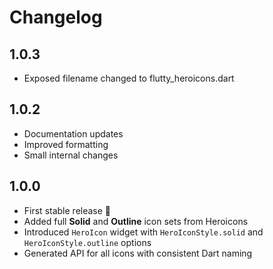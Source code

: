 # Changelog

## 1.0.3
- Exposed filename changed to flutty_heroicons.dart

## 1.0.2
- Documentation updates
- Improved formatting
- Small internal changes

## 1.0.0
- First stable release 🎉
- Added full **Solid** and **Outline** icon sets from Heroicons
- Introduced `HeroIcon` widget with `HeroIconStyle.solid` and `HeroIconStyle.outline` options
- Generated API for all icons with consistent Dart naming
